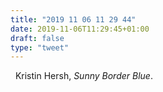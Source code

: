 ```yaml
---
title: "2019 11 06 11 29 44"
date: 2019-11-06T11:29:45+01:00
draft: false
type: "tweet"
---
```

<a href="https://music.apple.com/fr/album/sunny-border-blue/266446723" class="iconfont icon-music" title="rss"></a> &nbsp; Kristin Hersh, *Sunny Border Blue*.
